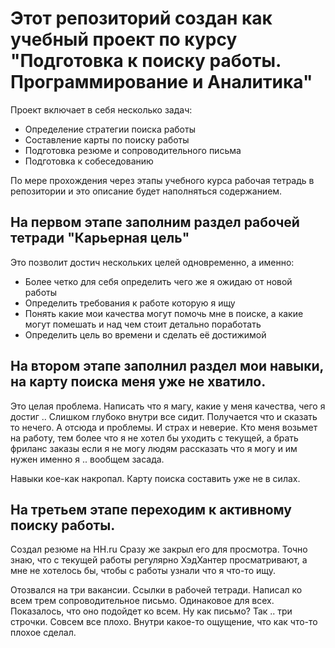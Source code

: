 # Этот репозиторий создан как учебный проект по курсу "Подготовка к поиску работы. Программирование и Аналитика"

Проект включает в себя несколько задач:

* Определение стратегии поиска работы
* Составление карты по поиску работы
* Подготовка резюме и сопроводительного письма
* Подготовка к собеседованию

По мере прохождения через этапы учебного курса рабочая тетрадь в репозитории и это описание будет наполняться содержанием.

## На первом этапе заполним раздел рабочей тетради "Карьерная цель"

Это позволит достич нескольких целей одновременно, а именно:

* Более четко для себя определить чего же я ожидаю от новой работы
* Определить требования к работе которую я ищу
* Понять какие мои качества могут помочь мне в поиске, а какие могут помешать и над чем стоит детально поработать
* Определить цель во времени и сделать её достижимой

## На втором этапе заполнил раздел мои навыки, на карту поиска меня уже не хватило.

Это целая проблема. Написать что я магу, какие у меня качества, чего я достиг .. Слишком глубоко внутри все сидит. Получается что и сказать то нечего. А отсюда и проблемы. И страх и неверие. Кто меня возьмет на работу, тем более что я не хотел бы уходить с текущей, а брать фриланс заказы если я не могу людям рассказать что я могу и им нужен именно я .. вообщем засада.

Навыки кое-как накропал. Карту поиска составить уже не в силах.

## На третьем этапе переходим к активному поиску работы.

Создал резюме на HH.ru
Сразу же закрыл его для просмотра. Точно знаю, что с текущей работы регулярно ХэдХантер просматривают, а мне не хотелось бы, чтобы с работы узнали что я что-то ищу. 

Отозвался на три вакансии. Ссылки в рабочей тетради. Написал ко всем трем сопроводительное письмо. Одинаковое для всех. Показалось, что оно подойдет ко всем. Ну как письмо? Так .. три строчки. Совсем все плохо. Внутри какое-то ощущение, что как что-то плохое сделал.